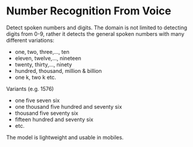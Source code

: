 # Number Recognition From Voice

Detect spoken numbers and digits. The domain is not limited to detecting digits from 0-9, rather it detects the general spoken numbers with many different variations:
- one, two, three,..., ten
- eleven, twelve,..., nineteen
- twenty, thirty,..., ninety
- hundred, thousand, million & billion
- one k, two k etc.

Variants (e.g. 1576)
- one five seven six 
- one thousand five hundred and seventy six
- thousand five seventy six
- fifteen hundred and seventy six
- etc.

The model is lightweight and usable in mobiles.
